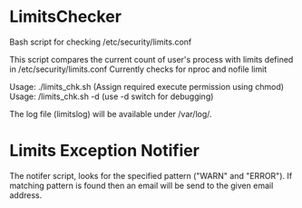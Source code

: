 LimitsChecker
=============

Bash script for checking /etc/security/limits.conf

This script compares the current count of user's process with limits defined in /etc/security/limits.conf
Currently checks for nproc and nofile limit

Usage: ./limits_chk.sh (Assign required execute permission using chmod)
Usage: /limits_chk.sh -d (use -d switch for debugging)

The log file (limitslog) will be available under /var/log/.

Limits Exception Notifier
=========================

The notifer script, looks for the specified pattern ("WARN" and "ERROR"). If matching pattern is found then an email will
be send to the given email address.

